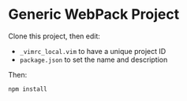 # Generic WebPack Project

Clone this project, then edit:

- `_vimrc_local.vim` to have a unique project ID
- `package.json` to set the name and description

Then:

    npm install
